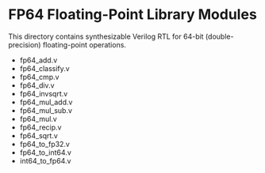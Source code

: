 # FP64 Floating-Point Library Modules

This directory contains synthesizable Verilog RTL for 64-bit (double-precision) floating-point operations.

* fp64_add.v
* fp64_classify.v
* fp64_cmp.v
* fp64_div.v
* fp64_invsqrt.v
* fp64_mul_add.v
* fp64_mul_sub.v
* fp64_mul.v
* fp64_recip.v
* fp64_sqrt.v
* fp64_to_fp32.v
* fp64_to_int64.v
* int64_to_fp64.v
